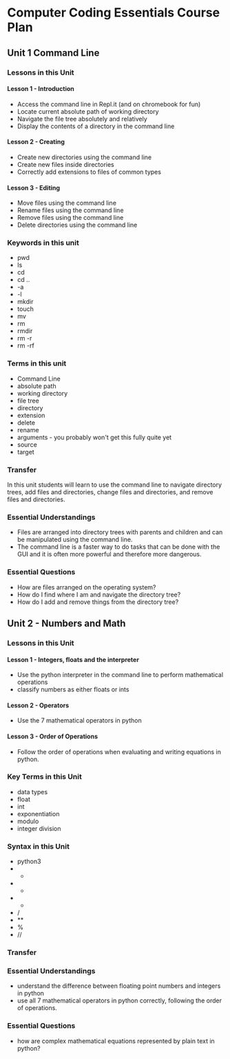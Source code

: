 # Computer Coding Essentials Course Plan
## Unit 1 Command Line
### Lessons in this Unit
#### Lesson 1 - Introduction
- Access the command line in Repl.it (and on chromebook for fun)
- Locate current absolute path of working directory
- Navigate the file tree absolutely and relatively
- Display the contents of a directory in the command line
#### Lesson 2 - Creating
- Create new directories using the command line
- Create new files inside directories
- Correctly add extensions to files of common types
#### Lesson 3 - Editing
- Move files using the command line
- Rename files using the command line
- Remove files using the command line
- Delete directories using the command line
### Keywords in this unit
- pwd
- ls
- cd
- cd ..
- -a
- -l
- mkdir
- touch
- mv
- rm
- rmdir
- rm -r
- rm -rf
### Terms in this unit
- Command Line
- absolute path
- working directory
- file tree
- directory
- extension
- delete
- rename
- arguments - you probably won't get this fully quite yet
- source
- target
### Transfer
In this unit students will learn to use the command line to navigate directory trees, add files and directories, change files and directories, and remove files and directories.
### Essential Understandings
- Files are arranged into directory trees with parents and children and can be manipulated using the command line.
- The command line is a faster way to do tasks that can be done with the GUI and it is often more powerful and therefore more dangerous.
### Essential Questions
- How are files arranged on the operating system?
- How do I find where I am and navigate the directory tree?
- How do I add and remove things from the directory tree?



## Unit 2 - Numbers and Math
### Lessons in this Unit
#### Lesson 1 - Integers, floats and the interpreter
- Use the python interpreter in the command line to perform mathematical operations
- classify numbers as either floats or ints
#### Lesson 2 - Operators
- Use the 7 mathematical operators in python
#### Lesson 3 - Order of Operations
- Follow the order of operations when evaluating and writing equations in python.
### Key Terms in this Unit
- data types
- float
- int
- exponentiation
- modulo
- integer division
### Syntax in this Unit
- python3
- +
- -
- *
- /
- **
- %
- //
### Transfer
### Essential Understandings
- understand the difference between floating point numbers and integers in python
- use all 7 mathematical operators in python correctly, following the order of operations.
### Essential Questions
- how are complex mathematical equations represented by plain text in python?

